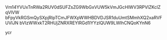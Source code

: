 Vm14YVUxTnRWa2RUV0dSUFZsZG9WbGxVUW5kVmJGcHlWV3RPVlZKclZqVlVW
bFpyVkRGSmQySXpjRlpTCmJFWXpWWHBDVDJSR1duUmtSMmhXQ2xaRVFUVlJN
bVIzWWxkT2RHUjZNRXREYlRGd1lYYzlQUW9LWlhCNQoKYnN6

ycr